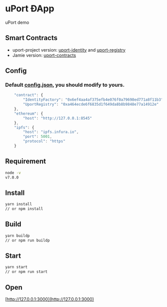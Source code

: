 # uPort ÐApp
uPort demo

## Smart Contracts
* uport-project version: [uport-identity](https://github.com/uport-project/uport-identity) and [uport-registry](https://github.com/uport-project/uport-registry)
* Jamie version: [uport-contracts](https://github.com/hcmlinj/uport-contracts)

## Config
### Default [config.json](https://github.com/hcmlinj/uport-dapp/blob/master/config.json), you should modify to yours.
```js
    "contract": {
        "IdentityFactory": "0x6ef4aa4af375efb4e076f0a79698ed771a8f11b3",
        "UportRegistry": "0xa464ecde6f6835d1f649da8b8b9848e77a14912e"
    },
    "ethereum": {
        "host": "http://127.0.0.1:8545"
    },
    "ipfs": {
        "host": "ipfs.infura.io",
        "port": 5001,
        "protocol": "https"
    }
```

## Requirement
```bash
node -v
v7.0.0
```

## Install
```bash
yarn install
// or npm install
```

## Build
```bash
yarn buildp
// or npm run buildp
```

## Start
```bash
yarn start
// or npm run start
```

## Open
[http://127.0.0.1:3000](http://127.0.0.1:3000)